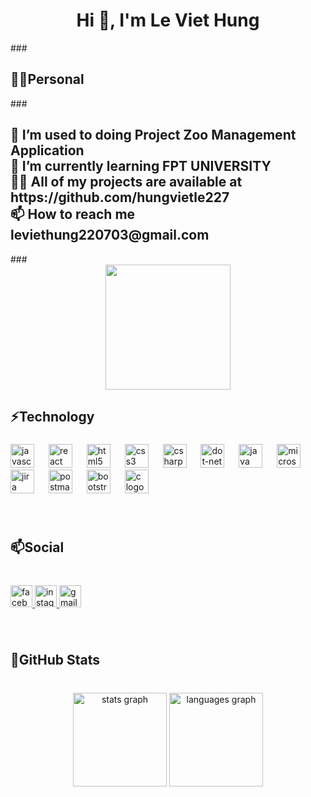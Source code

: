 <h1 align="center">Hi 👋, I'm Le Viet Hung</h1>
###
<br clear="both">
<h2 align="left">👨‍💻Personal</h2>
###
<h2 align="left">🔭 I’m used to doing Project Zoo Management Application<br>🌱 I’m currently learning FPT UNIVERSITY<br>👨‍💻 All of my projects are available at https://github.com/hungvietle227<br>📫 How to reach me leviethung220703@gmail.com</h2>
###

<div align="center">
  <img height="200" src="https://media2.giphy.com/media/qgQUggAC3Pfv687qPC/giphy.gif"  />
</div>

###

<h2 align="left">⚡Technology</h2>

###

<div align="left">
  <img src="https://img.shields.io/badge/JavaScript-F7DF1E?logo=javascript&logoColor=black&style=for-the-badge" height="38" alt="javascript logo"  />
  <img width="15" />
  <img src="https://img.shields.io/badge/React-61DAFB?logo=react&logoColor=black&style=for-the-badge" height="38" alt="react logo"  />
  <img width="15" />
  <img src="https://img.shields.io/badge/HTML5-E34F26?logo=html5&logoColor=white&style=for-the-badge" height="38" alt="html5 logo"  />
  <img width="15" />
  <img src="https://img.shields.io/badge/CSS3-1572B6?logo=css3&logoColor=white&style=for-the-badge" height="38" alt="css3 logo"  />
  <img width="15" />
  <img src="https://img.shields.io/badge/C Sharp-239120?logo=csharp&logoColor=white&style=for-the-badge" height="38" alt="csharp logo"  />
  <img width="15" />
  <img src="https://img.shields.io/badge/.NET-512BD4?logo=dotnet&logoColor=white&style=for-the-badge" height="38" alt="dot-net logo"  />
  <img width="15" />
  <img src="https://cdn.jsdelivr.net/gh/devicons/devicon/icons/java/java-original.svg" height="38" alt="java logo"  />
  <img width="15" />
  <img src="https://img.shields.io/badge/Microsoft SQL Server-CC2927?logo=microsoftsqlserver&logoColor=white&style=for-the-badge" height="38" alt="microsoftsqlserver logo"  />
  <img width="15" />
  <img src="https://img.shields.io/badge/Jira-0052CC?logo=jira&logoColor=white&style=for-the-badge" height="38" alt="jira logo"  />
  <img width="15" />
  <img src="https://img.shields.io/badge/Postman-FF6C37?logo=postman&logoColor=black&style=for-the-badge" height="38" alt="postman logo"  />
  <img width="15" />
  <img src="https://img.shields.io/badge/Bootstrap-7952B3?logo=bootstrap&logoColor=white&style=for-the-badge" height="38" alt="bootstrap logo"  />
  <img width="15" />
  <img src="https://skillicons.dev/icons?i=c" height="38" alt="c logo"  />
</div>

###

<br clear="both">

<h2 align="left">📫Social</h2>

###

<br clear="both">

<div align="left">
  <a href="https://www.facebook.com/profile.php?id=100005907270512" target="_blank">
    <img src="https://img.shields.io/static/v1?message=Facebook&logo=facebook&label=&color=1877F2&logoColor=white&labelColor=&style=for-the-badge" height="35" alt="facebook logo"  />
  </a>
  <a href="https://www.instagram.com/hung2207_/" target="_blank">
    <img src="https://img.shields.io/static/v1?message=Instagram&logo=instagram&label=&color=E4405F&logoColor=white&labelColor=&style=for-the-badge" height="35" alt="instagram logo"  />
  </a>
  <a href="leviethung220703@gmail.com" target="_blank">
    <img src="https://img.shields.io/static/v1?message=Gmail&logo=gmail&label=&color=D14836&logoColor=white&labelColor=&style=for-the-badge" height="35" alt="gmail logo"  />
  </a>
</div>

###

<br clear="both">

<h2 align="left">📄GitHub Stats</h2>

###

<br clear="both">

<div align="center">
  <img src="https://github-readme-stats.vercel.app/api?username=hungvietle227&hide_title=false&hide_rank=false&show_icons=true&include_all_commits=true&count_private=true&disable_animations=false&theme=dracula&locale=en&hide_border=false&order=1" height="150" alt="stats graph"  />
  <img src="https://github-readme-stats.vercel.app/api/top-langs?username=hungvietle227&locale=en&hide_title=false&layout=compact&card_width=320&langs_count=5&theme=dracula&hide_border=false&order=2" height="150" alt="languages graph"  />
</div>

###
